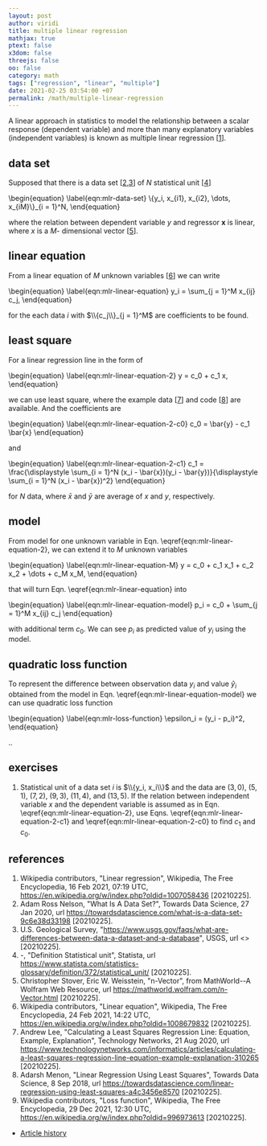 ```yaml
---
layout: post
author: viridi
title: multiple linear regression
mathjax: true
ptext: false
x3dom: false
threejs: false
oo: false
category: math
tags: ["regression", "linear", "multiple"]
date: 2021-02-25 03:54:00 +07
permalink: /math/multiple-linear-regression
---
```

A linear approach in statistics to model the relationship between a scalar response (dependent variable) and more than many explanatory variables (independent variables) is known as multiple linear regression [[1](#ref1)].


## data set
Supposed that there is a data set [[2](#ref2),[3](#ref3)] of $N$ statistical unit [[4](#ref4)]

\begin{equation}
\label{eqn:mlr-data-set}
\\{y_i, x_{i1}, x_{i2}, \dots, x_{iM}\\}_{i = 1}^N,
\end{equation}

where the relation between dependent variable $y$ and regressor $\mathbf{x}$ is linear, where $x$ is a $M$- dimensional vector [[5](#ref5)].


## linear equation
From a linear equation of $M$ unknown variables [[6](#ref6)] we can write

\begin{equation}
\label{eqn:mlr-linear-equation}
y_i = \sum_{j = 1}^M x_{ij} c_j,
\end{equation}

for the each data $i$ with $\\{c_j\\}_{j = 1}^M$ are coefficients to be found. 


## least square
For a linear regression line in the form of

\begin{equation}
\label{eqn:mlr-linear-equation-2}
y = c_0 + c_1 x,
\end{equation}

we can use least square, where the example data [[7](#ref7)] and code [[8](#ref8)] are available. And the coefficients are

\begin{equation}
\label{eqn:mlr-linear-equation-2-c0}
c_0 = \bar{y} - c_1 \bar{x}
\end{equation}

and

\begin{equation}
\label{eqn:mlr-linear-equation-2-c1}
c_1 = \frac{\displaystyle \sum_{i = 1}^N (x_i - \bar{x})(y_i - \bar{y})}{\displaystyle \sum_{i = 1}^N (x_i - \bar{x})^2}
\end{equation}

for $N$ data, where $\bar{x}$ and $\bar{y}$ are average of $x$ and $y$, respectively.


## model
From model for one unknown variable in Eqn. \eqref{eqn:mlr-linear-equation-2}, we can extend it to $M$ unknown variables

\begin{equation}
\label{eqn:mlr-linear-equation-M}
y = c_0 + c_1 x_1 + c_2 x_2 + \dots + c_M x_M,
\end{equation}

that will turn Eqn. \eqref{eqn:mlr-linear-equation} into

\begin{equation}
\label{eqn:mlr-linear-equation-model}
p_i = c_0 + \sum_{j = 1}^M x_{ij} c_j
\end{equation}

with additional term $c_0$. We can see $p_i$ as predicted value of $y_i$ using the model.


## quadratic loss function
To represent the difference between observation data $y_i$ and value $\hat{y}_i$ obtained from the model in Eqn. \eqref{eqn:mlr-linear-equation-model} we can use quadratic loss function

\begin{equation}
\label{eqn:mlr-loss-function}
\epsilon_i = (y_i - p_i)^2, 
\end{equation}

..


## exercises
1. Statistical unit of a data set $i$ is $\\{y_i, x_i\\}$ and the data are $(3, 0)$, $(5, 1)$, $(7, 2)$, $(9, 3)$, $(11, 4)$, and $(13, 5)$. If the relation between independent variable $x$ and the dependent variable is assumed as in Eqn. \eqref{eqn:mlr-linear-equation-2}, use Eqns. \eqref{eqn:mlr-linear-equation-2-c1} and \eqref{eqn:mlr-linear-equation-2-c0} to find $c_1$ and $c_0$.


## references
1. <a href="#ref1"></a> Wikipedia contributors, "Linear regression", Wikipedia, The Free Encyclopedia, 16 Feb 2021, 07:19 UTC, <https://en.wikipedia.org/w/index.php?oldid=1007058436> [20210225].
2. <a href="#ref2"></a>Adam Ross Nelson, "What Is A Data Set?", Towards Data Science,
27 Jan 2020, url <https://towardsdatascience.com/what-is-a-data-set-9c6e38d33198> [20210225].
3. <a href="#ref3"></a>U.S. Geological Survey, "https://www.usgs.gov/faqs/what-are-differences-between-data-a-dataset-and-a-database", USGS, url <> [20210225].
4. <a href="#ref4"></a>-, "Definition Statistical unit", Statista, url <https://www.statista.com/statistics-glossary/definition/372/statistical_unit/> [20210225].
5. <a href="#ref5"></a>Christopher Stover, Eric W. Weisstein, "n-Vector", from MathWorld--A Wolfram Web Resource, url <https://mathworld.wolfram.com/n-Vector.html> [20210225].
6. <a href="#ref6"></a>Wikipedia contributors, "Linear equation", Wikipedia, The Free Encyclopedia, 24 Feb 2021, 14:22 UTC, <https://en.wikipedia.org/w/index.php?oldid=1008679832> [20210225].
7. <a href="#ref7"></a>Andrew Lee, "Calculating a Least Squares Regression Line: Equation, Example, Explanation", Technology Networks, 21 Aug 2020, url <https://www.technologynetworks.com/informatics/articles/calculating-a-least-squares-regression-line-equation-example-explanation-310265> [20210225].
8. <a href="#ref8"></a>Adarsh Menon, "Linear Regression Using Least Squares", Towards Data Science, 8 Sep 2018, url <https://towardsdatascience.com/linear-regression-using-least-squares-a4c3456e8570> [20210225].
9. <a href="#ref9"></a>Wikipedia contributors, "Loss function", Wikipedia, The Free Encyclopedia, 29 Dec 2021, 12:30 UTC, <https://en.wikipedia.org/w/index.php?oldid=996973613> [20210225].

+ [Article history](https://github.com/butiran/butiran.github.io/commits/master/_posts/math/2021-02-25-multiple-linear-regression.md)
